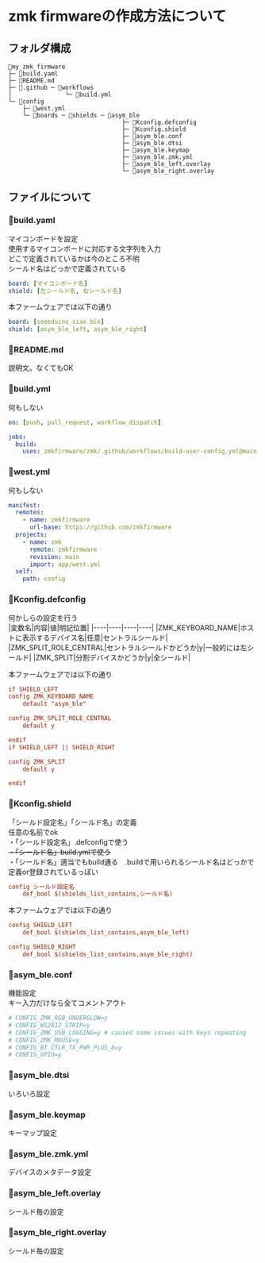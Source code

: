 # zmk firmwareの作成方法について
## フォルダ構成
```
📁my_zmk_firmware
├─ 📄build.yaml
├─ 📄README.md
├─ 📁.github ─ 📁workflows
│               └─ 📄build.yml
└─ 📁config
    ├─ 📄west.yml
    └─ 📁boards ─ 📁shields ─ 📁asym_ble
                                ├─ 📄Kconfig.defconfig
                                ├─ 📄Kconfig.shield
                                ├─ 📄asym_ble.conf
                                ├─ 📄asym_ble.dtsi
                                ├─ 📄asym_ble.keymap
                                ├─ 📄asym_ble.zmk.yml
                                ├─ 📄asym_ble_left.overlay
                                └─ 📄asym_ble_right.overlay
```
## ファイルについて

### 📄build.yaml
マイコンボードを設定<br>
使用するマイコンボードに対応する文字列を入力<br>
どこで定義されているかは今のところ不明<br>
シールド名はどっかで定義されている<br>
```yaml
board: [マイコンボード名]
shield: [左シールド名, 右シールド名]
```

本ファームウェアでは以下の通り
```yaml
board: [seeeduino_xiao_ble]
shield: [asym_ble_left, asym_ble_right]
```
### 📄README.md
説明文。なくてもOK<br>
### 📄build.yml
何もしない<br>
```yml
on: [push, pull_request, workflow_dispatch]

jobs:
  build:
    uses: zmkfirmware/zmk/.github/workflows/build-user-config.yml@main
```
### 📄west.yml
何もしない<br>
```yml
manifest:
  remotes:
    - name: zmkfirmware
      url-base: https://github.com/zmkfirmware
  projects:
    - name: zmk
      remote: zmkfirmware
      revision: main
      import: app/west.yml
  self:
    path: config
```
### 📄Kconfig.defconfig
何かしらの設定を行う<br>
|変数名|内容|値|明記位置|
|----|----|----|----|
|ZMK_KEYBOARD_NAME|ホストに表示するデバイス名|任意|セントラルシールド|
|ZMK_SPLIT_ROLE_CENTRAL|セントラルシールドかどうか|y|一般的には左シールド|
|ZMK_SPLIT|分割デバイスかどうか|y|全シールド|
<br>

本ファームウェアでは以下の通り
```ini
if SHIELD_LEFT
config ZMK_KEYBOARD_NAME
	default "asym_ble"

config ZMK_SPLIT_ROLE_CENTRAL
	default y

endif
if SHIELD_LEFT || SHIELD_RIGHT

config ZMK_SPLIT
	default y

endif
```
### 📄Kconfig.shield
「シールド設定名」「シールド名」の定義<br>
任意の名前でok<br>
・「シールド設定名」.defconfigで使う<br>
~~・「シールド名」build.ymlで使う<br>~~
・「シールド名」適当でもbuild通る　.buildで用いられるシールド名はどっかで定義or登録されているっぽい<br>

```ini
config シールド設定名
	def_bool $(shields_list_contains,シールド名)
```
本ファームウェアでは以下の通り<br>
```ini
config SHIELD_LEFT
	def_bool $(shields_list_contains,asym_ble_left)

config SHIELD_RIGHT
	def_bool $(shields_list_contains,asym_ble_right)
```
### 📄asym_ble.conf
機能設定<br>
キー入力だけなら全てコメントアウト<br>
```ini
# CONFIG_ZMK_RGB_UNDERGLOW=y
# CONFIG_WS2812_STRIP=y
# CONFIG_ZMK_USB_LOGGING=y # caused some issues with keys repeating
# CONFIG_ZMK_MOUSE=y
# CONFIG_BT_CTLR_TX_PWR_PLUS_8=y
# CONFIG_GPIO=y
```
### 📄asym_ble.dtsi
いろいろ設定<br>
### 📄asym_ble.keymap
キーマップ設定<br>
### 📄asym_ble.zmk.yml
デバイスのメタデータ設定<br>
### 📄asym_ble_left.overlay
シールド毎の設定<br>
### 📄asym_ble_right.overlay
シールド毎の設定<br>
